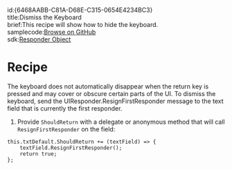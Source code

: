 id:{6468AABB-C81A-D68E-C315-0654E4234BC3}  
title:Dismiss the Keyboard  
brief:This recipe will show how to hide the keyboard.  
samplecode:[Browse on GitHub](https://github.com/xamarin/recipes/tree/master/ios/input/keyboards/dismiss_the_keyboard)  
sdk:[Responder Object](http://developer.apple.com/library/ios/#documentation/general/conceptual/Devpedia-CocoaApp/Responder.html)  

<a name="Recipe" class="injected"></a>


# Recipe

The keyboard does not automatically disappear when the return key is pressed
and may cover or obscure certain parts of the UI. To dismiss the keyboard, send
the UIResponder.ResignFirstResponder message to the text field that is currently
the first responder.

1.  Provide  `ShouldReturn` with a delegate or anonymous method that will call  `ResignFirstResponder` on the field:


```
this.txtDefault.ShouldReturn += (textField) => {
    textField.ResignFirstResponder();
    return true;
};
```
